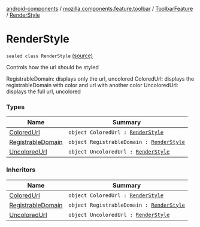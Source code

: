 [android-components](../../../index.md) / [mozilla.components.feature.toolbar](../../index.md) / [ToolbarFeature](../index.md) / [RenderStyle](./index.md)

# RenderStyle

`sealed class RenderStyle` [(source)](https://github.com/mozilla-mobile/android-components/blob/master/components/feature/toolbar/src/main/java/mozilla/components/feature/toolbar/ToolbarFeature.kt#L82)

Controls how the url should be styled

RegistrableDomain: displays only the url, uncolored
ColoredUrl: displays the registrableDomain with color and url with another color
UncoloredUrl: displays the full url, uncolored

### Types

| Name | Summary |
|---|---|
| [ColoredUrl](-colored-url.md) | `object ColoredUrl : `[`RenderStyle`](./index.md) |
| [RegistrableDomain](-registrable-domain.md) | `object RegistrableDomain : `[`RenderStyle`](./index.md) |
| [UncoloredUrl](-uncolored-url.md) | `object UncoloredUrl : `[`RenderStyle`](./index.md) |

### Inheritors

| Name | Summary |
|---|---|
| [ColoredUrl](-colored-url.md) | `object ColoredUrl : `[`RenderStyle`](./index.md) |
| [RegistrableDomain](-registrable-domain.md) | `object RegistrableDomain : `[`RenderStyle`](./index.md) |
| [UncoloredUrl](-uncolored-url.md) | `object UncoloredUrl : `[`RenderStyle`](./index.md) |

